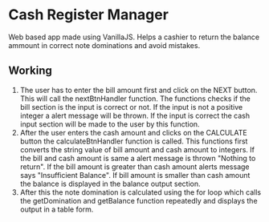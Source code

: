 # Cash Register Manager
Web based app made using VanillaJS. Helps a cashier to return the balance ammount in correct note dominations and avoid mistakes.

## Working
1. The user has to enter the bill amount first and click on the NEXT button. This will call the nextBtnHandler function. The functions checks if the bill section is the input is correct or not. If the input is not a positive integer a alert message will be thrown. If the input is correct the cash input section will be made to the user by this function.
1. After the user enters the cash amount and clicks on the CALCULATE button the calculateBtnHandler function is called. This functions first converts the string value of bill amount and cash amount to integers. If the bill and cash amount is same a alert message is thrown "Nothing to return". If the bill amount is greater than cash amount alerts message says "Insufficient Balance". If bill amount is smaller than cash amount the balance is displayed in the balance output section.
1. After this the note domination is calculated using the for loop which calls the getDomination and getBalance function repeatedly and displays the output in a table form.